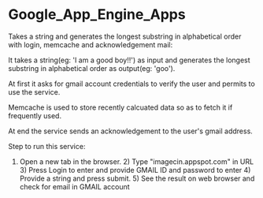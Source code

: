 # Google_App_Engine_Apps
Takes a string and generates the longest substring in alphabetical order with login, memcache and acknowledgement mail:

It takes a string(eg: 'I am a good boy!!') as input and generates the longest substring in alphabetical order as output(eg: 'goo').

At first it asks for gmail account credentials to verify the user and permits to use the service.

Memcache is used to store recently calcuated data so as to fetch it if frequently used.

At end the service sends an acknowledgement to the user's gmail address.

Step to run this service:

1) Open a new tab in the browser. 2) Type "imagecin.appspot.com" in URL 3) Press Login to enter and provide GMAIL ID and password to enter 4) Provide a string and press submit. 5) See the result on web browser and check for email in GMAIL account
